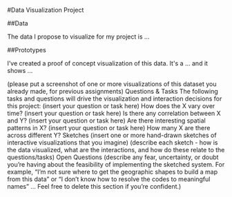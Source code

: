 #Data Visualization Project

##Data

The data I propose to visualize for my project is ...

##Prototypes

I’ve created a proof of concept visualization of this data. It's a ... and it shows ...

(please put a screenshot of one or more visualizations of this dataset you already made, for previous assignments)
Questions & Tasks
The following tasks and questions will drive the visualization and interaction decisions for this project:
(insert your question or task here) How does the X vary over time?
(insert your question or task here) Is there any correlation between X and Y?
(insert your question or task here) Are there interesting spatial patterns in X?
(insert your question or task here) How many X are there across different Y?
Sketches
(insert one or more hand-drawn sketches of interactive visualizations that you imagine)
(describe each sketch - how is the data visualized, what are the interactions, and how do these relate to the questions/tasks)
Open Questions
(describe any fear, uncertainty, or doubt you’re having about the feasibility of implementing the sketched system. For example, “I’m not sure where to get the geographic shapes to build a map from this data” or “I don’t know how to resolve the codes to meaningful names” … Feel free to delete this section if you’re confident.)
